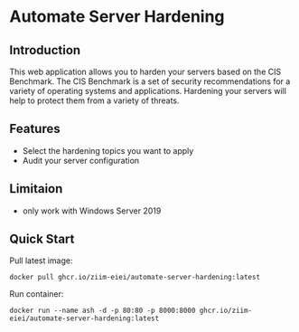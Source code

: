 # Automate Server Hardening

## Introduction

This web application allows you to harden your servers based on the CIS Benchmark. The CIS Benchmark is a set of security recommendations for a variety of operating systems and applications. Hardening your servers will help to protect them from a variety of threats.

## Features

- Select the hardening topics you want to apply
- Audit your server configuration

## Limitaion

- only work with Windows Server 2019

## Quick Start

Pull latest image:

```
docker pull ghcr.io/ziim-eiei/automate-server-hardening:latest
```

Run container:

```
docker run --name ash -d -p 80:80 -p 8000:8000 ghcr.io/ziim-eiei/automate-server-hardening:latest
```
